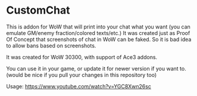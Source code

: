 # CustomChat

This is addon for WoW that will print into your chat what you want (you can emulate GM/enemy fraction/colored texts/etc.)
It was created just as Proof Of Concept that screenshots of chat in WoW can be faked. So it is bad idea to allow bans based on screenshots.

It was created for WoW 30300, with support of Ace3 addons. 

You can use it in your game, or update it for newer version if you want to. (would be nice if you pull your changes in this repository too)

Usage: https://www.youtube.com/watch?v=YGC8Xwn26sc
